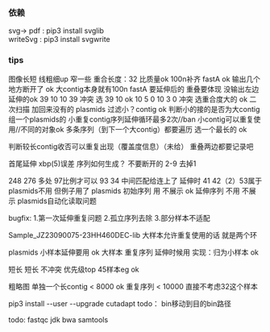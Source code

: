 ### 依赖
svg-> pdf : pip3 install svglib  
writeSvg : pip3 install svgwrite
### tips
图像长短
线粗细up 窄一些 
重合长度：32 比质量ok
100n补齐 fastA ok 
输出几个地方断开了 ok 大contig本身就有100n
fastA 要延伸后的 重叠要体现  没输出左边延伸的ok
39 10
10 39 冲突 选 39 10 ok 
10 5 0
10 3 0 冲突 选重合度大的 ok 二次扫描  加回来没有的
plasmids 过滤小？contig ok
判断小的接的是否为大contig 
组一个plasmids的 
小重复contig序列延伸循环最多2次//ban
小contig可以重复使用//不同的对象ok
多条序列（到下一个大contig）都要遍历 选一个最长的 ok

判断较长contig收否可以重复出现（覆盖度信息）（未给）
重叠两边都要记录吧

首尾延伸 xbp(5)误差 序列如何生成？ 不要断开的 2-9  去掉1 

248 276 多处 97比例才可以 
93 34  中间匹配给连上了
延伸时 41 42（2）53属于plasmids不用 但例子用了
plasmids
初始序列 用 不展示  ok 
延伸序列 不用 不展示
plasmids自动化读取问题


bugfix:
1.第一次延伸重复问题
2.孤立序列去除
3.部分样本不适配

Sample_JZ23090075-23HH460DEC-lib 大样本允许重复使用的话 就是两个环


plasmids 小样本延伸要用 ok
大样本 重复序列 延伸时候用 实现：归为小样本 ok

短长 短长 不冲突 优先级top 45样本eg ok

粗略图 单独一个长contig < 8000 ok
重复序列 < 10000 直接不考虑32这个样本

pip3 install --user --upgrade cutadapt
todo： bin移动到目的bin路径

todo: fastqc jdk
bwa
samtools







